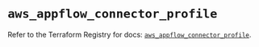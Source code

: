 # `aws_appflow_connector_profile`

Refer to the Terraform Registry for docs: [`aws_appflow_connector_profile`](https://registry.terraform.io/providers/hashicorp/aws/5.88.0/docs/resources/appflow_connector_profile).
